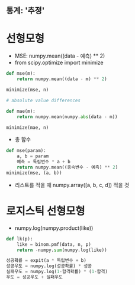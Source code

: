 ## 통계: '추정'

# 선형모형
* MSE: numpy.mean((data - 예측) ** 2)
* from scipy.optimize import minimize
```py
def mse(m):
    return numpy.mean((data - m) ** 2)

minimize(mse, n)

# absolute value differences

def mae(m):
    return numpy.mean(numpy.abs(data - m))

minimize(mae, n)
```
* 총 함수
```py
def mse(param):
    a, b = param
    예측 = 독립변수 * a + b
    return numpy.mean((종속변수 - 예측) ** 2)
minimize(mse, (a, b))
```
* 리스트를 적을 때 numpy.array([a, b, c, d]) 적을 것

# 로지스틱 선형모형
* numpy.log(numpy.product(like))
```py
def lk(p):
    like = binom.pmf(data, n, p)
    return -numpy.sum(numpy.log(like))

성공확률 = expit(a * 독립변수 + b)
성공우도 = numpy.log(성공확률) * 성공
실패우도 = numpy.log(1-합격확률) * (1-합격)
우도 = 성공우도 + 실패우도
```